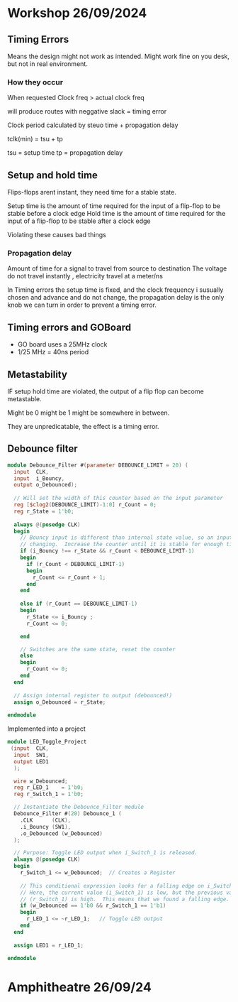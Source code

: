 # Workshop 26/09/2024

## Timing Errors

Means the design might not work as intended.
Might work fine on you desk, but not in real environment.

### How they occur

When requested Clock freq > actual clock freq

will produce routes with neggative slack = timing error

Clock period calculated by steuo time + propagation delay

tclk(min) = tsu + tp

tsu = setup time
tp = propagation delay

## Setup and hold time

Flips-flops arent instant, they need time for a stable state.

Setup time is the amount of time required for the input of a flip-flop to be stable before a clock edge
Hold time is the amount of time required for the input of a flip-flop to be stable after a clock edge

Violating these causes bad things

### Propagation delay

Amount of time for a signal to travel from source to destination
The voltage do not travel instantly , electricity travel at a meter/ns

In Timing errors the setup time is fixed, and the clock frequency i susually chosen and advance and do not change, the propagation delay is the only knob we can turn in order to prevent a timing error.

## Timing errors and GOBoard

- GO board uses a 25MHz clock
- 1/25 MHz = 40ns period

## Metastability

IF setup hold time are violated, the output of a flip flop can become metastable.

Might be 0 might be 1 might be somewhere in between.

They are unpredicatable, the effect is a timing error.

## Debounce filter

```Verilog
module Debounce_Filter #(parameter DEBOUNCE_LIMIT = 20) (
  input  CLK,
  input  i_Bouncy,
  output o_Debounced);
 
  // Will set the width of this counter based on the input parameter
  reg [$clog2(DEBOUNCE_LIMIT)-1:0] r_Count = 0; 
  reg r_State = 1'b0;
  
  always @(posedge CLK)
  begin
    // Bouncy input is different than internal state value, so an input is
    // changing.  Increase the counter until it is stable for enough time.  
    if (i_Bouncy !== r_State && r_Count < DEBOUNCE_LIMIT-1)
    begin
      if (r_Count < DEBOUNCE_LIMIT-1)
      begin
        r_Count <= r_Count + 1;
      end
    end
    
    else if (r_Count == DEBOUNCE_LIMIT-1)
    begin
      r_State <= i_Bouncy ;
      r_Count <= 0;

    end 

    // Switches are the same state, reset the counter
    else
    begin
      r_Count <= 0;
    end
  end
  
  // Assign internal register to output (debounced!)
  assign o_Debounced = r_State;
  
endmodule
```

Implemented into a project

```Verilog
module LED_Toggle_Project
 (input  CLK,
  input  SW1,
  output LED1
  );

  wire w_Debounced;               
  reg r_LED_1    = 1'b0;
  reg r_Switch_1 = 1'b0;

  // Instantiate the Debounce_Filter module
  Debounce_Filter #(20) Debounce_1 (
    .CLK      (CLK),
    .i_Bouncy (SW1),
    .o_Debounced (w_Debounced)
  );

  // Purpose: Toggle LED output when i_Switch_1 is released.
  always @(posedge CLK)
  begin
    r_Switch_1 <= w_Debounced;  // Creates a Register
 
    // This conditional expression looks for a falling edge on i_Switch_1.
    // Here, the current value (i_Switch_1) is low, but the previous value
    // (r_Switch_1) is high.  This means that we found a falling edge.
    if (w_Debounced == 1'b0 && r_Switch_1 == 1'b1)
    begin
      r_LED_1 <= ~r_LED_1;   // Toggle LED output
    end
  end
 
  assign LED1 = r_LED_1;
 
endmodule

```

# Amphitheatre 26/09/24

